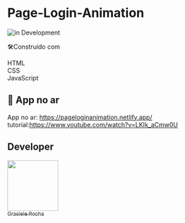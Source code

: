 # Page-Login-Animation


![in Development](https://img.shields.io/badge/Page%20-%20Login-red) 


🛠️Construído com

HTML <br>
CSS <br>
JavaScript


## 🚀 App no ar

App no ar: https://pageloginanimation.netlify.app/
tutorial:https://www.youtube.com/watch?v=LKIk_aCmw0U


## Developer

[<img src="https://avatars.githubusercontent.com/u/104076058?v=4" width=115><br><sub>Grasiele Rocha</sub>](https://github.com/GrasieleRocha) 
